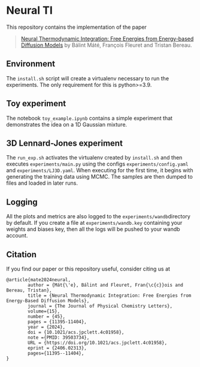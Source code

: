 # Neural TI

This repository contains the implementation of the paper
> [Neural Thermodynamic Integration: Free Energies from Energy-based Diffusion Models](https://arxiv.org/abs/2406.02313) by Bálint Máté, François Fleuret and Tristan Bereau.

## Environment
The ```install.sh``` script will create a virtualenv necessary to run the experiments. The only requirement for this is python>=3.9.

## Toy experiment
The notebook ```toy_example.ipynb``` contains a simple experiment that demonstrates the idea on a 1D Gaussian mixture.

## 3D Lennard-Jones experiment

The ```run_exp.sh``` activates the virtualenv created by ```install.sh``` and then executes ```experiments/main.py``` using the configs ```experiments/config.yaml``` and ```experiments/LJ3D.yaml```. When executing for the first time, it begins with generating the training data using MCMC. The samples are then dumped to files and loaded in later runs.


## Logging
All the plots and metrics are also logged to the ```experiments/wandb```directory by default. If you create a file at ```experiments/wandb.key``` containing your weights and biases key, then all the logs will be pushed to your wandb account.

## Citation
If you find our paper or this repository useful, consider citing us at

```
@article{mate2024neural,
        author = {Mát{\'e}, Bálint and Fleuret, Fran{\c{c}}ois and Bereau, Tristan},
        title = {Neural Thermodynamic Integration: Free Energies from Energy-Based Diffusion Models},
        journal = {The Journal of Physical Chemistry Letters},
        volume={15},
        number = {45},
        pages = {11395-11404},
        year = {2024},
        doi = {10.1021/acs.jpclett.4c01958},
        note ={PMID: 39503734},
        URL = {https://doi.org/10.1021/acs.jpclett.4c01958},
        eprint = {2406.02313},
        pages={11395--11404},
}
```
